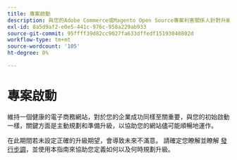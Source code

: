 ```yaml
---
title: 專案啟動
description: 與您的Adobe Commerce或Magento Open Source專案利害關係人針對升級流程設定正確的期望。
exl-id: 8a5d9af2-e0e5-441c-976c-958a229ab933
source-git-commit: 95ffff39d82cc9027fa633dffedf15193040802d
workflow-type: tm+mt
source-wordcount: '105'
ht-degree: 0%

---
```


# 專案啟動

維持一個健康的電子商務網站，對於您的企業成功同樣至關重要，與您的初始啟動一樣，關鍵方面是主動規劃和準備升級，以協助您的網站儘可能順暢地運作。

在此期間若未設定正確的升級期望，會導致未來不滿意。 請確定您瞭解並瞭解 [發行步調](https://devdocs.magento.com/release/)，並使用本指南來協助您定義如何以及何時規劃升級。
